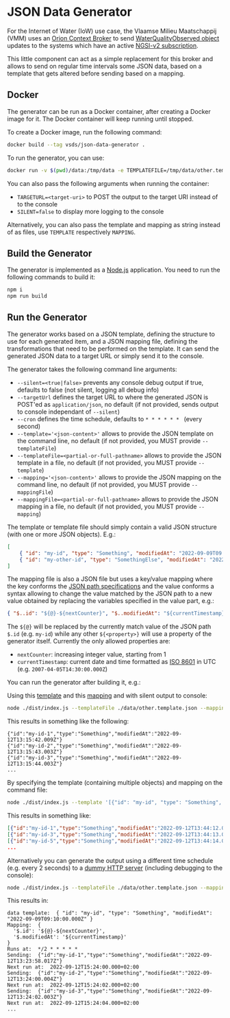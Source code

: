 # JSON Data Generator
For the Internet of Water (IoW) use case, the Vlaamse Milieu Maatschappij (VMM) uses an [Orion Context Broker](https://fiware-orion.readthedocs.io/en/master/) to send [WaterQualityObserved object](https://fiware-datamodels.readthedocs.io/en/stable/Environment/WaterQualityObserved/doc/spec/index.html) updates to the systems which have an active [NGSI-v2 subscription](https://fiware.github.io/specifications/ngsiv2/stable/).

This little component can act as a simple replacement for this broker and allows to send on regular time intervals some JSON data, based on a template that gets altered before sending based on a mapping.

## Docker
The generator can be run as a Docker container, after creating a Docker image for it. The Docker container will keep running until stopped.

To create a Docker image, run the following command:
```bash
docker build --tag vsds/json-data-generator .
```

To run the generator, you can use:
```bash
docker run -v $(pwd)/data:/tmp/data -e TEMPLATEFILE=/tmp/data/other.template.json -e MAPPINGFILE=/tmp/data/other.mapping.json vsds/json-data-generator
```
You can also pass the following arguments when running the container:
* `TARGETURL=<target-uri>` to POST the output to the target URI instead of to the console
* `SILENT=false` to display more logging to the console

Alternatively, you can also pass the template and mapping as string instead of as files, use `TEMPLATE` respectively `MAPPING`.

## Build the Generator
The generator is implemented as a [Node.js](https://nodejs.org/en/) application.
You need to run the following commands to build it:
```bash
npm i
npm run build
```

## Run the Generator
The generator works based on a JSON template, defining the structure to use for each generated item, and a JSON mapping file, defining the transformations that need to be performed on the template. It can send the generated JSON data to a target URL or simply send it to the console.

The generator takes the following command line arguments:
* `--silent=<true|false>` prevents any console debug output if true, defaults to false (not silent, logging all debug info)
* `--targetUrl` defines the target URL to where the generated JSON is POST'ed as `application/json`, no default (if not provided, sends output to console independant of `--silent`)
* `--cron` defines the time schedule, defaults to `* * * * * * ` (every second)
* `--template='<json-content>'` allows to provide the JSON template on the command line, no default (if not provided, you MUST provide `--templateFile`)
* `--templateFile=<partial-or-full-pathname>` allows to provide the JSON template in a file, no default (if not provided, you MUST provide `--template`)
* `--mapping='<json-content>'` allows to provide the JSON mapping on the command line, no default (if not provided, you MUST provide `--mappingFile`)
* `--mappingFile=<partial-or-full-pathname>` allows to provide the JSON mapping in a file, no default (if not provided, you MUST provide `--mapping`)

The template or template file should simply contain a valid JSON structure (with one or more JSON objects). E.g.:
```json
[
    { "id": "my-id", "type": "Something", "modifiedAt": "2022-09-09T09:10:00.000Z" },
    { "id": "my-other-id", "type": "SomethingElse", "modifiedAt": "2022-09-09T09:10:00.000Z" }
]
```

The mapping file is also a JSON file but uses a key/value mapping where the key conforms the [JSON path specifications](https://datatracker.ietf.org/doc/id/draft-goessner-dispatch-jsonpath-00.html) and the value conforms a syntax allowing to change the value matched by the JSON path to a new value obtained by replacing the variables specified in the value part, e.g.:
```json
{ "$..id": "${@}-${nextCounter}", "$..modifiedAt": "${currentTimestamp}" }
```

The `${@}` will be replaced by the currently match value of the JSON path `$.id` (e.g. `my-id`) while any other `${<property>}` will use a property of the generator itself. Currently the only allowed properties are:
* `nextCounter`: increasing integer value, starting from 1
* `currentTimestamp`: current date and time formatted as [ISO 8601](https://en.wikipedia.org/wiki/ISO_8601) in UTC (e.g. `2007-04-05T14:30:00.000Z`)

You can run the generator after building it, e.g.:

Using this [template](./data/other.template.json) and this [mapping](./data//other.mapping.json) and with silent output to console:
```bash
node ./dist/index.js --templateFile ./data/other.template.json --mappingFile ./data/other.mapping.json --silent
```
This results in something like the following:
```
{"id":"my-id-1","type":"Something","modifiedAt":"2022-09-12T13:15:42.009Z"}
{"id":"my-id-2","type":"Something","modifiedAt":"2022-09-12T13:15:43.003Z"}
{"id":"my-id-3","type":"Something","modifiedAt":"2022-09-12T13:15:44.003Z"}
...
```
By specifying the template (containing multiple objects) and mapping on the command file:
```bash
node ./dist/index.js --template '[{"id": "my-id", "type": "Something", "modifiedAt": "2022-09-09T09:10:00.000Z" },{ "id": "my-other-id", "type": "SomethingElse", "modifiedAt": "2022-09-09T09:10:00.000Z" }]' --mapping '{ "$..id": "${@}-${nextCounter}", "$..modifiedAt": "${currentTimestamp}" }' --silent
```
This results in something like:
```json
[{"id":"my-id-1","type":"Something","modifiedAt":"2022-09-12T13:44:12.010Z"},{"id":"my-other-id-2","type":"SomethingElse","modifiedAt":"2022-09-12T13:44:12.010Z"}]
[{"id":"my-id-3","type":"Something","modifiedAt":"2022-09-12T13:44:13.005Z"},{"id":"my-other-id-4","type":"SomethingElse","modifiedAt":"2022-09-12T13:44:13.005Z"}]
[{"id":"my-id-5","type":"Something","modifiedAt":"2022-09-12T13:44:14.004Z"},{"id":"my-other-id-6","type":"SomethingElse","modifiedAt":"2022-09-12T13:44:14.004Z"}]
...
```

Alternatively you can generate the output using a different time schedule (e.g. every 2 seconds) to a [dummy HTTP server](https://docs.webhook.site/) (including debugging to the console):
```bash
node ./dist/index.js --templateFile ./data/other.template.json --mappingFile ./data/other.mapping.json --cron '*/2 * * * * *' --targetUrl https://webhook.site/28dba053-5bc2-4934-9cd8-0541012470a5
```
This results in:
```
data template:  { "id": "my-id", "type": "Something", "modifiedAt": "2022-09-09T09:10:00.000Z" }
Mapping:  {
  '$.id': '${@}-${nextCounter}',
  '$.modifiedAt': '${currentTimestamp}'
}
Runs at:  */2 * * * * *
Sending:  {"id":"my-id-1","type":"Something","modifiedAt":"2022-09-12T13:23:58.017Z"}
Next run at:  2022-09-12T15:24:00.000+02:00
Sending:  {"id":"my-id-2","type":"Something","modifiedAt":"2022-09-12T13:24:00.004Z"}
Next run at:  2022-09-12T15:24:02.000+02:00
Sending:  {"id":"my-id-3","type":"Something","modifiedAt":"2022-09-12T13:24:02.003Z"}
Next run at:  2022-09-12T15:24:04.000+02:00
...
```
